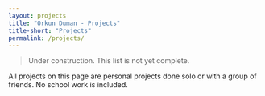 ```yaml
---
layout: projects
title: "Orkun Duman - Projects"
title-short: "Projects"
permalink: /projects/
---
```


> Under construction. This list is not yet complete.

All projects on this page are personal projects done solo or with a group of friends. No school work is included.